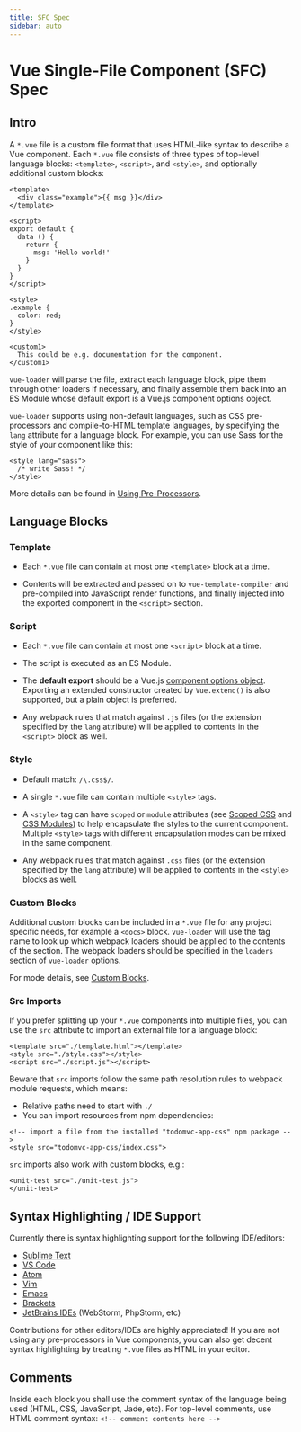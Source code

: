 ```yaml
---
title: SFC Spec
sidebar: auto
---
```


# Vue Single-File Component (SFC) Spec

## Intro

A `*.vue` file is a custom file format that uses HTML-like syntax to describe a Vue component. Each `*.vue` file consists of three types of top-level language blocks: `<template>`, `<script>`, and `<style>`, and optionally additional custom blocks:

``` vue
<template>
  <div class="example">{{ msg }}</div>
</template>

<script>
export default {
  data () {
    return {
      msg: 'Hello world!'
    }
  }
}
</script>

<style>
.example {
  color: red;
}
</style>

<custom1>
  This could be e.g. documentation for the component.
</custom1>
```

`vue-loader` will parse the file, extract each language block, pipe them through other loaders if necessary, and finally assemble them back into an ES Module whose default export is a Vue.js component options object.

`vue-loader` supports using non-default languages, such as CSS pre-processors and compile-to-HTML template languages, by specifying the `lang` attribute for a language block. For example, you can use Sass for the style of your component like this:

``` vue
<style lang="sass">
  /* write Sass! */
</style>
```

More details can be found in [Using Pre-Processors](./guide/pre-processors.md).

## Language Blocks

### Template

- Each `*.vue` file can contain at most one `<template>` block at a time.

- Contents will be extracted and passed on to `vue-template-compiler` and pre-compiled into JavaScript render functions, and finally injected into the exported component in the `<script>` section.

### Script

- Each `*.vue` file can contain at most one `<script>` block at a time.

- The script is executed as an ES Module.

- The **default export** should be a Vue.js [component options object](https://vuejs.org/v2/api/#Options-Data). Exporting an extended constructor created by `Vue.extend()` is also supported, but a plain object is preferred.

- Any webpack rules that match against `.js` files (or the extension specified by the `lang` attribute) will be applied to contents in the `<script>` block as well.

### Style

- Default match: `/\.css$/`.

- A single `*.vue` file can contain multiple `<style>` tags.

- A `<style>` tag can have `scoped` or `module` attributes (see [Scoped CSS](./guide/scoped-css.md) and [CSS Modules](./guide/css-modules.md)) to help encapsulate the styles to the current component. Multiple `<style>` tags with different encapsulation modes can be mixed in the same component.

- Any webpack rules that match against `.css` files (or the extension specified by the `lang` attribute) will be applied to contents in the `<style>` blocks as well.

### Custom Blocks

Additional custom blocks can be included in a `*.vue` file for any project specific needs, for example a `<docs>` block. `vue-loader` will use the tag name to look up which webpack loaders should be applied to the contents of the section. The webpack loaders should be specified in the `loaders` section of `vue-loader` options.

For mode details, see [Custom Blocks](./guide/custom-blocks.md).

### Src Imports

If you prefer splitting up your `*.vue` components into multiple files, you can use the `src` attribute to import an external file for a language block:

``` vue
<template src="./template.html"></template>
<style src="./style.css"></style>
<script src="./script.js"></script>
```

Beware that `src` imports follow the same path resolution rules to webpack module requests, which means:

- Relative paths need to start with `./`
- You can import resources from npm dependencies:

``` vue
<!-- import a file from the installed "todomvc-app-css" npm package -->
<style src="todomvc-app-css/index.css">
```

`src` imports also work with custom blocks, e.g.:

``` vue
<unit-test src="./unit-test.js">
</unit-test>
```

## Syntax Highlighting / IDE Support

Currently there is syntax highlighting support for the following IDE/editors:

- [Sublime Text](https://github.com/vuejs/vue-syntax-highlight)
- [VS Code](https://marketplace.visualstudio.com/items?itemName=octref.vetur)
- [Atom](https://atom.io/packages/language-vue)
- [Vim](https://github.com/posva/vim-vue)
- [Emacs](https://github.com/AdamNiederer/vue-mode)
- [Brackets](https://github.com/pandao/brackets-vue)
- [JetBrains IDEs](https://plugins.jetbrains.com/plugin/8057) (WebStorm, PhpStorm, etc)

Contributions for other editors/IDEs are highly appreciated! If you are not using any pre-processors in Vue components, you can also get decent syntax highlighting by treating `*.vue` files as HTML in your editor.

## Comments

Inside each block you shall use the comment syntax of the language being used (HTML, CSS, JavaScript, Jade, etc). For top-level comments, use HTML comment syntax: `<!-- comment contents here -->`

